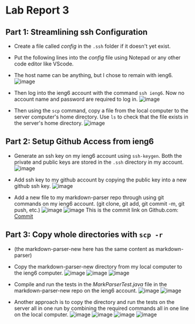 # Lab Report 3 

## Part 1: Streamlining ssh Configuration
* Create a file called *config* in the `.ssh` folder if it doesn't yet exist. 
* Put the following lines into the *config* file using Notepad or any other code editor like VScode.
* The host name can be anything, but I chose to remain with ieng6.
![image](lab3-part1.png)

* Then log into the ieng6 account with the command `ssh ieng6`. Now no account name and password are required to log in.
![image](lab3-part1(3).png)

* Then using the `scp` command, copy a file from the local computer to the server computer's home directory. Use `ls` to check that the file exists in the server's home directory.
![image](lab3-part1(2).png)

## Part 2: Setup Github Access from ieng6
* Generate an ssh key on my ieng6 account using `ssh-keygen`. Both the private and public keys are stored in the `.ssh` directory in my account.
![image](lab3-part2(2).png)

* Add ssh key to my github account by copying the public key into a new github ssh key.
![image](lab3-part2.png)

* Add a new file to my markdown-parser repo through using git commands on my ieng6 account. (git clone, git add, git commit -m, git push, etc.)
![image](lab3-part2(3).png)
![image](lab3-part2(4).png)
This is the commit link on Github.com: [Commit](https://github.com/Rena2025/markdown-parser/blob/main/test-file9.md)

## Part 3: Copy whole directories with `scp -r`
* (the markdown-parser-new here has the same content as markdown-parser)
* Copy the markdown-parser-new directory from my local computer to the ieng6 computer.
![image](lab3-part3.png)
![image](lab3-part3-2.png)
![image](lab3-part3-3.png)

* Compile and run the tests in the *MarkParserTest.java* file in the markdown-parser-new repo on the ieng6 account.
![image](lab3-part3-4.png)
![image](lab3-part3-5.png)

* Another approach is to copy the directory and run the tests on the server all in one run by combining the required commands all in one line on the local computer.
![image](lab3-part3-6.png)
![image](lab3-part3-7.png)
![image](lab3-part3-8.png)
![image](lab3-part3-9.png)



